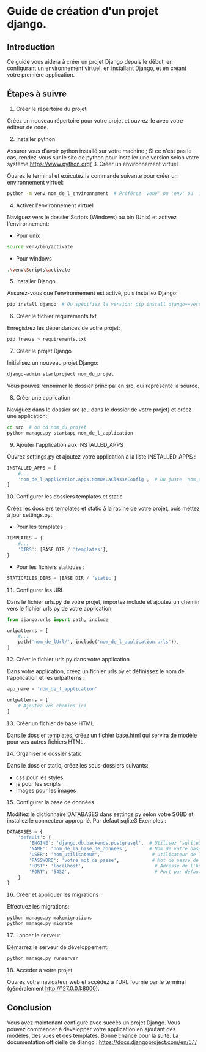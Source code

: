 # Guide de création d'un projet django.

## Introduction
Ce guide vous aidera à créer un projet Django depuis le début, en configurant un environnement virtuel, en installant Django, et en créant votre première application.

## Étapes à suivre
1. Créer le répertoire du projet

Créez un nouveau répertoire pour votre projet et ouvrez-le avec votre éditeur de code.

2. Installer python

Assurer vous d'avoir python installé sur votre machine ; Si ce n'est pas le cas, rendez-vous sur le site de python pour installer une version selon votre système.https://www.python.org/
3. Créer un environnement virtuel

Ouvrez le terminal et exécutez la commande suivante pour créer un environnement virtuel:

```bash
python -m venv nom_de_l_environnement  # Préférez 'venv' ou 'env' ou '.env' ou '.venv'
```
4. Activer l'environnement virtuel

Naviguez vers le dossier Scripts (Windows) ou bin (Unix) et activez l'environnement:

- Pour unix
```bash
source venv/bin/activate
```
- Pour windows
```bash
.\venv\Scripts\activate
```
5. Installer Django

Assurez-vous que l'environnement est activé, puis installez Django:
```bash
pip install django  # Ou spécifiez la version: pip install django==version
```

6. Créer le fichier requirements.txt

Enregistrez les dépendances de votre projet:
```bash
pip freeze > requirements.txt
```

7. Créer le projet Django

Initialisez un nouveau projet Django:
```bash
django-admin startproject nom_du_projet
```
Vous pouvez renommer le dossier principal en src, qui représente la source.

8. Créer une application

Naviguez dans le dossier src (ou dans le dossier de votre projet) et créez une application:
```bash
cd src  # ou cd nom_du_projet
python manage.py startapp nom_de_l_application
```

9. Ajouter l'application aux INSTALLED_APPS

Ouvrez settings.py et ajoutez votre application à la liste INSTALLED_APPS :
```python
INSTALLED_APPS = [
    #...
    'nom_de_l_application.apps.NomDeLaClasseConfig',  # Ou juste 'nom_de_l_application'
]
```

10. Configurer les dossiers templates et static

Créez les dossiers templates et static à la racine de votre projet, puis mettez à jour settings.py:

- Pour les templates :
```python
TEMPLATES = {
    #...
    'DIRS': [BASE_DIR / 'templates'],
}
```
- Pour les fichiers statiques :
```python
STATICFILES_DIRS = [BASE_DIR / 'static']
```

11. Configurer les URL

Dans le fichier urls.py de votre projet, importez include et ajoutez un chemin vers le fichier urls.py de votre application:
```python
from django.urls import path, include

urlpatterns = [
    #...
    path('nom_de_lUrl/', include('nom_de_l_application.urls')),
]
```

12. Créer le fichier urls.py dans votre application

Dans votre application, créez un fichier urls.py et définissez le nom de l'application et les urlpatterns :
```python
app_name = 'nom_de_l_application'

urlpatterns = [
    # Ajoutez vos chemins ici
]
```

13. Créer un fichier de base HTML

Dans le dossier templates, créez un fichier base.html qui servira de modèle pour vos autres fichiers HTML.


14. Organiser le dossier static

Dans le dossier static, créez les sous-dossiers suivants:

- css pour les styles
- js pour les scripts
- images pour les images


15. Configurer la base de données

Modifiez le dictionnaire DATABASES dans settings.py selon votre SGBD et installez le connecteur approprié. Par defaut sqlite3
Exemples :
```python
DATABASES = {
    'default': {
        'ENGINE': 'django.db.backends.postgresql',  # Utilisez 'sqlite3', 'mysql', ou 'oracle' selon votre SGBD
        'NAME': 'nom_de_la_base_de_donnees',        # Nom de votre base de données
        'USER': 'nom_utilisateur',                   # Utilisateur de la base de données
        'PASSWORD': 'votre_mot_de_passe',            # Mot de passe de l'utilisateur
        'HOST': 'localhost',                          # Adresse de l'hôte (utilisez 'localhost' pour une base de données locale)
        'PORT': '5432',                               # Port par défaut pour PostgreSQL
    }
}
```

16. Créer et appliquer les migrations

Effectuez les migrations:
```bash
python manage.py makemigrations
python manage.py migrate
```

17. Lancer le serveur

Démarrez le serveur de développement:
```bash
python manage.py runserver
```

18. Accéder à votre projet

Ouvrez votre navigateur web et accédez à l'URL fournie par le terminal (généralement http://127.0.0.1:8000).


## Conclusion
Vous avez maintenant configuré avec succès un projet Django. Vous pouvez commencer à développer votre application en ajoutant des modèles, des vues et des templates.
Bonne chance pour la suite. La documentation officielle de django : https://docs.djangoproject.com/en/5.1/